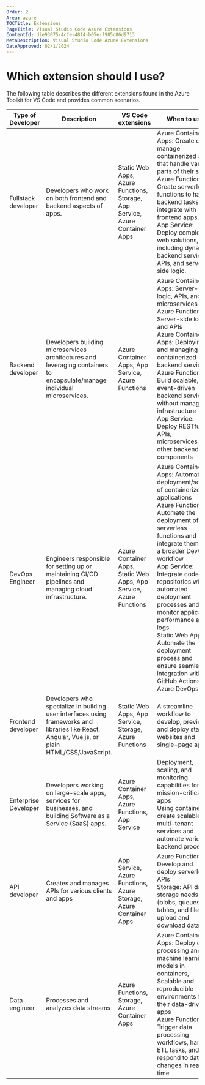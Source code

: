 ```yaml
---
Order: 2
Area: azure
TOCTitle: Extensions
PageTitle: Visual Studio Code Azure Extensions
ContentId: d2e93075-4cfe-48f4-b05e-f985c86d9713
MetaDescription: Visual Studio Code Azure Extensions
DateApproved: 02/1/2024
---
```

# Which extension should I use?

The following table describes the different extensions found in the Azure Toolkit for VS Code and provides common scenarios.

|Type of Developer|Description|VS Code extensions|When to use|
|----------------------|---------------------|-------------|-------------|
|Fullstack developer|Developers who work on both frontend and backend aspects of apps.|Static Web Apps, Azure Functions, Storage, App Service, Azure Container Apps|Azure Container Apps: Create or manage containerized apps that handle various parts of their stack.</br> Azure Functions: Create serverless functions to handle backend tasks and integrate with frontend apps.</br> App Service: Deploy complete web solutions, including dynamic backend services, APIs, and server-side logic.|
|Backend developer|Developers building microservices architectures and leveraging containers to encapsulate/manage individual microservices.|Azure Container Apps, App Service, Azure Functions|Azure Container Apps: Server-side logic, APIs, and microservices</br>Azure Functions: Server-side logic and APIs</br> Azure Container Apps: Deploying and managing containerized backend services</br> Azure Functions: Build scalable, event-driven backend services without managing infrastructure</br> App Service: Deploy RESTful APIs, microservices or other backend components|
|DevOps Engineer|Engineers responsible for setting up or maintaining CI/CD pipelines and managing cloud infrastructure.| Azure Container Apps, Static Web Apps, App Service, Azure Functions|Azure Container Apps: Automate the deployment/scaling of containerized applications</br> Azure Functions: Automate the deployment of serverless functions and integrate them into a broader DevOps workflow</br> App Service: Integrate code repositories with automated deployment processes and monitor application performance and logs</br> Static Web Apps: Automate the deployment process and ensure seamless integration with GitHub Actions or Azure DevOps|
|Frontend developer|Developers who specialize in building user interfaces using frameworks and libraries like React, Angular, Vue.js, or plain HTML/CSS/JavaScript.|Static Web Apps, App Service, Storage, Azure Functions|A streamline workflow to develop, preview, and deploy static websites and single-page apps|
|Enterprise Developer|Developers working on large-scale apps, services for businesses, and building Software as a Service (SaaS) apps.|Azure Container Apps, Azure Functions, App Service|Deployment, scaling, and monitoring capabilities for mission-critical apps</br> Using containers to create scalable, multi-tenant services and automate various backend processes|
|API developer|Creates and manages APIs for various clients and apps|App Service, Azure Functions, Azure Storage, Azure Container Apps|Azure Functions: Develop and deploy serverless APIs</br> Storage: API data storage needs (blobs, queues, tables, and files, upload and download data)|
|Data engineer|Processes and analyzes data streams|Azure Functions, Storage, Azure Container Apps|Azure Container Apps: Deploy data processing and machine learning models in containers, Scalable and reproducible environments for their data-driven apps</br> Azure Functions: Trigger data processing workflows, handle ETL tasks, and respond to data changes in real-time|